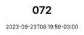 ---
title: "072"
date: 2023-09-23T08:19:59-03:00
draft: false
autorias: ["João Generoso"]
plataformas: ["p5•js"]
descricao: "Faz o cruzamento entre duas linhas a cada valor da contagem"
autorias_url: ["https://joaogeneroso.com"]
url: "/formas/072"
---